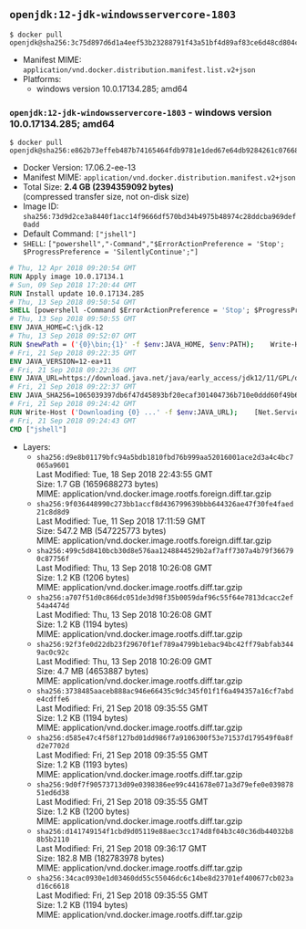 ## `openjdk:12-jdk-windowsservercore-1803`

```console
$ docker pull openjdk@sha256:3c75d897d6d1a4eef53b23288791f43a51bf4d89af83ce6d48cd804c9ab2450c
```

-	Manifest MIME: `application/vnd.docker.distribution.manifest.list.v2+json`
-	Platforms:
	-	windows version 10.0.17134.285; amd64

### `openjdk:12-jdk-windowsservercore-1803` - windows version 10.0.17134.285; amd64

```console
$ docker pull openjdk@sha256:e862b73effeb487b74165464fdb9781e1ded67e64db9284261c07668f0cccfcf
```

-	Docker Version: 17.06.2-ee-13
-	Manifest MIME: `application/vnd.docker.distribution.manifest.v2+json`
-	Total Size: **2.4 GB (2394359092 bytes)**  
	(compressed transfer size, not on-disk size)
-	Image ID: `sha256:73d9d2ce3a8440f1acc14f9666df570bd34b4975b48974c28ddcba969def0add`
-	Default Command: `["jshell"]`
-	`SHELL`: `["powershell","-Command","$ErrorActionPreference = 'Stop'; $ProgressPreference = 'SilentlyContinue';"]`

```dockerfile
# Thu, 12 Apr 2018 09:20:54 GMT
RUN Apply image 10.0.17134.1
# Sun, 09 Sep 2018 17:20:44 GMT
RUN Install update 10.0.17134.285
# Thu, 13 Sep 2018 09:50:54 GMT
SHELL [powershell -Command $ErrorActionPreference = 'Stop'; $ProgressPreference = 'SilentlyContinue';]
# Thu, 13 Sep 2018 09:50:55 GMT
ENV JAVA_HOME=C:\jdk-12
# Thu, 13 Sep 2018 09:52:07 GMT
RUN $newPath = ('{0}\bin;{1}' -f $env:JAVA_HOME, $env:PATH); 	Write-Host ('Updating PATH: {0}' -f $newPath); 	setx /M PATH $newPath
# Fri, 21 Sep 2018 09:22:35 GMT
ENV JAVA_VERSION=12-ea+11
# Fri, 21 Sep 2018 09:22:36 GMT
ENV JAVA_URL=https://download.java.net/java/early_access/jdk12/11/GPL/openjdk-12-ea+11_windows-x64_bin.zip
# Fri, 21 Sep 2018 09:22:37 GMT
ENV JAVA_SHA256=1065039397db6f47d45893bf20ecaf301404736b710e0ddd60f49b6480488dfd
# Fri, 21 Sep 2018 09:24:42 GMT
RUN Write-Host ('Downloading {0} ...' -f $env:JAVA_URL); 	[Net.ServicePointManager]::SecurityProtocol = [Net.SecurityProtocolType]::Tls12; 	Invoke-WebRequest -Uri $env:JAVA_URL -OutFile 'openjdk.zip'; 	Write-Host ('Verifying sha256 ({0}) ...' -f $env:JAVA_SHA256); 	if ((Get-FileHash openjdk.zip -Algorithm sha256).Hash -ne $env:JAVA_SHA256) { 		Write-Host 'FAILED!'; 		exit 1; 	}; 		Write-Host 'Expanding ...'; 	Expand-Archive openjdk.zip -DestinationPath C:\; 		Write-Host 'Verifying install ...'; 	Write-Host '  java -version'; java -version; 	Write-Host '  javac -version'; javac -version; 		Write-Host 'Removing ...'; 	Remove-Item openjdk.zip -Force; 		Write-Host 'Complete.'
# Fri, 21 Sep 2018 09:24:43 GMT
CMD ["jshell"]
```

-	Layers:
	-	`sha256:d9e8b01179bfc94a5bdb1810fbd76b999aa52016001ace2d3a4c4bc7065a9601`  
		Last Modified: Tue, 18 Sep 2018 22:43:55 GMT  
		Size: 1.7 GB (1659688273 bytes)  
		MIME: application/vnd.docker.image.rootfs.foreign.diff.tar.gzip
	-	`sha256:9f036448990c273bb1accf8d436799639bbb644326ae47f30fe4faed21c8d8d9`  
		Last Modified: Tue, 11 Sep 2018 17:11:59 GMT  
		Size: 547.2 MB (547225773 bytes)  
		MIME: application/vnd.docker.image.rootfs.foreign.diff.tar.gzip
	-	`sha256:499c5d8410bcb30d8e576aa1248844529b2af7aff7307a4b79f366790c87756f`  
		Last Modified: Thu, 13 Sep 2018 10:26:08 GMT  
		Size: 1.2 KB (1206 bytes)  
		MIME: application/vnd.docker.image.rootfs.diff.tar.gzip
	-	`sha256:a707f51d0c866dc051de3d98f35b0059daf96c55f64e7813dcacc2ef54a4474d`  
		Last Modified: Thu, 13 Sep 2018 10:26:08 GMT  
		Size: 1.2 KB (1194 bytes)  
		MIME: application/vnd.docker.image.rootfs.diff.tar.gzip
	-	`sha256:92f3fe0d22db23f29670f1ef789a4799b1ebac94bc42ff79abfab3449ac0c92c`  
		Last Modified: Thu, 13 Sep 2018 10:26:09 GMT  
		Size: 4.7 MB (4653887 bytes)  
		MIME: application/vnd.docker.image.rootfs.diff.tar.gzip
	-	`sha256:3738485aaceb888ac946e66435c9dc345f01f1f6a494357a16cf7abde4cdffe6`  
		Last Modified: Fri, 21 Sep 2018 09:35:55 GMT  
		Size: 1.2 KB (1194 bytes)  
		MIME: application/vnd.docker.image.rootfs.diff.tar.gzip
	-	`sha256:d585e47c4f58f127bd01dd986f7a9106300f53e71537d179549f0a8fd2e7702d`  
		Last Modified: Fri, 21 Sep 2018 09:35:55 GMT  
		Size: 1.2 KB (1193 bytes)  
		MIME: application/vnd.docker.image.rootfs.diff.tar.gzip
	-	`sha256:9d0f7f90573713d09e0398386ee99c441678e071a3d79efe0e03987851ed6d38`  
		Last Modified: Fri, 21 Sep 2018 09:35:55 GMT  
		Size: 1.2 KB (1200 bytes)  
		MIME: application/vnd.docker.image.rootfs.diff.tar.gzip
	-	`sha256:d141749154f1cbd9d05119e88aec3cc174d8f04b3c40c36db44032b88b5b2110`  
		Last Modified: Fri, 21 Sep 2018 09:36:17 GMT  
		Size: 182.8 MB (182783978 bytes)  
		MIME: application/vnd.docker.image.rootfs.diff.tar.gzip
	-	`sha256:34cac0930e1d03460dd55c55046dc6c14be8d23701ef400677cb023ad16c6618`  
		Last Modified: Fri, 21 Sep 2018 09:35:55 GMT  
		Size: 1.2 KB (1194 bytes)  
		MIME: application/vnd.docker.image.rootfs.diff.tar.gzip
